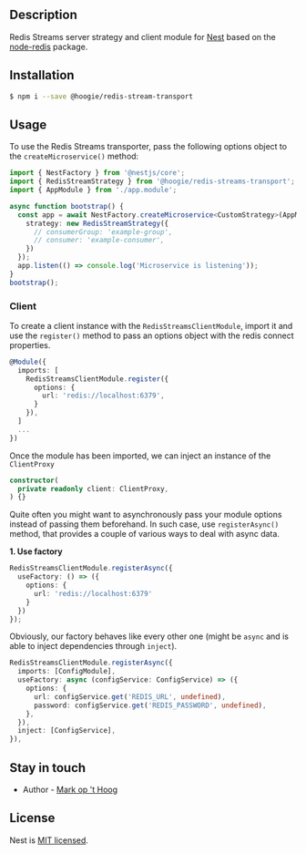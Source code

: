 ## Description

Redis Streams server strategy and client module for [Nest](https://github.com/nestjs/nest) based on the [node-redis](https://github.com/NodeRedis/node-redis) package.

## Installation

```bash
$ npm i --save @hoogie/redis-stream-transport
```

## Usage

To use the Redis Streams transporter, pass the following options object to the `createMicroservice()` method:

```typescript
import { NestFactory } from '@nestjs/core';
import { RedisStreamStrategy } from '@hoogie/redis-streams-transport';
import { AppModule } from './app.module';

async function bootstrap() {
  const app = await NestFactory.createMicroservice<CustomStrategy>(AppModule, {
    strategy: new RedisStreamStrategy({
      // consumerGroup: 'example-group',
      // consumer: 'example-consumer',
    })
  });
  app.listen(() => console.log('Microservice is listening'));
}
bootstrap();
```

### Client

To create a client instance with the `RedisStreamsClientModule`, import it and use the `register()` method to pass an options object with the redis connect properties.

```typescript
@Module({
  imports: [
    RedisStreamsClientModule.register({
      options: {
        url: 'redis://localhost:6379',
      }
    }),
  ]
  ...
})
```

Once the module has been imported, we can inject an instance of the `ClientProxy`

```typescript
constructor(
  private readonly client: ClientProxy,
) {}
```

Quite often you might want to asynchronously pass your module options instead of passing them beforehand. In such case, use `registerAsync()` method, that provides a couple of various ways to deal with async data.

**1. Use factory**

```typescript
RedisStreamsClientModule.registerAsync({
  useFactory: () => ({
    options: {
      url: 'redis://localhost:6379'
    }
  })
});
```

Obviously, our factory behaves like every other one (might be `async` and is able to inject dependencies through `inject`).

```typescript
RedisStreamsClientModule.registerAsync({
  imports: [ConfigModule],
  useFactory: async (configService: ConfigService) => ({
    options: {
      url: configService.get('REDIS_URL', undefined),
      password: configService.get('REDIS_PASSWORD', undefined),
    },
  }),
  inject: [ConfigService],
}),
```

## Stay in touch

- Author - [Mark op 't Hoog](https://gitlab.com/hoogie/nestjs-redis-streams-transport)

## License

Nest is [MIT licensed](LICENSE).
